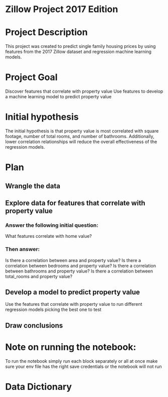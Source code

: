 # Zillow Project 2017 Edition 

# Project Description
This project was created to predict single family housing prices by using features from the 2017 Zillow dataset and regression machine learning models. 


# Project Goal
Discover features that correlate with property value
Use features to develop a machine learning model to predict property value

# Initial hypothesis
The initial hypothesis is that property value is most correlated with square footage, number of total rooms, and number of bathrooms. Additionally, lower correlation relationships will reduce the overall effectiveness of the regression models. 

# Plan
## Wrangle the data
## Explore data for features that correlate with property value
### Answer the following initial question:
What features correlate with home value?
### Then answer:
Is there a correlation between area and property value?
Is there a correlation between bedrooms and property value?
Is there a correlation between bathrooms and property value?
Is there a correlation between total_rooms and property value?
## Develop a model to predict property value
Use the features that correlate with property value to run different regression models picking the best one to test

## Draw conclusions

# Note on running the notebook:
To run the notebook simply run each block separately or all at once make sure your env file has the right save credentials or the notebook will not run

# Data Dictionary 
